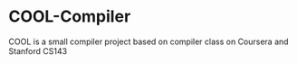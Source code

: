 # COOL-Compiler
COOL is a small compiler project based on compiler class on Coursera and Stanford CS143





